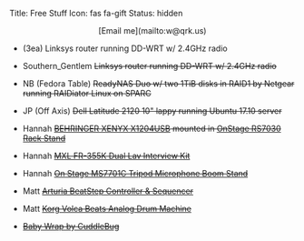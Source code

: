 Title: Free Stuff
Icon: fas fa-gift
Status: hidden

<center>[Email me](mailto:w@qrk.us)</center>

* (3ea) Linksys router running DD-WRT w/ 2.4GHz radio

* Southern_Gentlem <s>Linksys router running DD-WRT w/ 2.4GHz radio</s>

* NB (Fedora Table) <s>ReadyNAS Duo w/ two 1TiB disks in RAID1 by Netgear running RAIDiator Linux on SPARC</s>

* JP (Off Axis) <s>Dell Latitude 2120 10" lappy running Ubuntu 17.10 server</s>

* Hannah <s>[BEHRINGER XENYX X1204USB](http://a.co/9XIinuE) mounted in [OnStage RS7030 Rack Stand](http://a.co/4UDFlm6)</s>

* Hannah <s>[MXL FR-355K Dual Lav Interview Kit](http://a.co/afNjccS)</s>

* Hannah <s>[On Stage MS7701C Tripod Microphone Boom Stand](http://a.co/hBQBXxI)</s>

* Matt  <s>[Arturia BeatStep Controller & Sequencer](http://a.co/acGM4IP)</s>

* Matt <s>[Korg Volca Beats Analog Drum Machine](http://a.co/d3f30Nn)</s>

* <s>[Baby Wrap by CuddleBug](http://a.co/fABlxLJ)</s>
